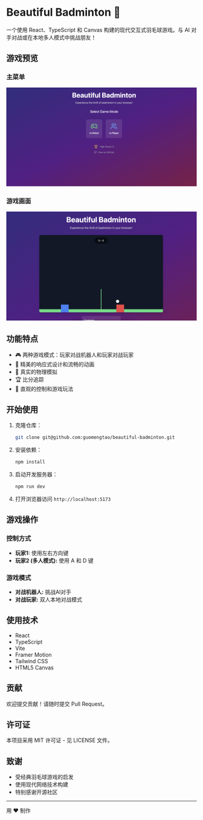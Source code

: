 # Beautiful Badminton 🏸

一个使用 React、TypeScript 和 Canvas 构建的现代交互式羽毛球游戏。与 AI 对手对战或在本地多人模式中挑战朋友！

## 游戏预览

### 主菜单
![游戏菜单](screenshots/menu.png)

### 游戏画面
![游戏画面](screenshots/gameplay.png)

## 功能特点

- 🎮 两种游戏模式：玩家对战机器人和玩家对战玩家
- 🎨 精美的响应式设计和流畅的动画
- 🌟 真实的物理模拟
- 🏆 比分追踪
- 🎵 直观的控制和游戏玩法

## 开始使用

1. 克隆仓库：
   ```bash
   git clone git@github.com:guomengtao/beautiful-badminton.git
   ```

2. 安装依赖：
   ```bash
   npm install
   ```

3. 启动开发服务器：
   ```bash
   npm run dev
   ```

4. 打开浏览器访问 `http://localhost:5173`

## 游戏操作

### 控制方式
- **玩家1:** 使用左右方向键
- **玩家2 (多人模式):** 使用 A 和 D 键

### 游戏模式
- **对战机器人:** 挑战AI对手
- **对战玩家:** 双人本地对战模式

## 使用技术

- React
- TypeScript
- Vite
- Framer Motion
- Tailwind CSS
- HTML5 Canvas

## 贡献

欢迎提交贡献！请随时提交 Pull Request。

## 许可证

本项目采用 MIT 许可证 - 见 LICENSE 文件。

## 致谢

- 受经典羽毛球游戏的启发
- 使用现代网络技术构建
- 特别感谢开源社区

---
用 ❤️ 制作 